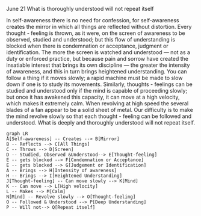 June 21
What is thoroughly understood will not repeat itself

In self-awareness there is no need for confession, for self-awareness creates the mirror in which all things are reflected without distortion. Every thought - feeling is thrown, as it were, on the screen of awareness to be observed, studied and understood; but this flow of understanding is blocked when there is condemnation or acceptance, judgment or identification. The more the screen is watched and understood — not as a duty or enforced practice, but because pain and sorrow have created the insatiable interest that brings its own discipline — the greater the intensity of awareness, and this in turn brings heightened understanding.
You can follow a thing if it moves slowly; a rapid machine must be made to slow down if one is to study its movements. Similarly, thoughts - feelings can be studied and understood only if the mind is capable of proceeding slowly; but once it has awakened this capacity, it can move at a high velocity, which makes it extremely calm. When revolving at high speed the several blades of a fan appear to be a solid sheet of metal. Our difficulty is to make the mind revolve slowly so that each thought - feeling can be followed and understood. What is deeply and thoroughly understood will not repeat itself.

```mermaid
graph LR
A[Self-awareness] -- Creates --> B[Mirror]
B -- Reflects --> C[All Things]
C -- Throws --> D[Screen]
D -- Studied, Observed &Understood--> E[Thought-feeling]
E -- gets blocked --> F[Condemnation or Acceptance]
E -- gets blocked --> G[Judgement or Identification]
A -- Brings --> H[Intensity of awareness]
H -- Brings --> I[Heightened Understanding]
J[Thought-feeling] -- Can move slowly --> K[Mind]
K -- Can move --> L[High velocity]
L -- Makes --> M[Calm]
N[Mind] -- Revolve slowly --> O[Thought-feeling]
O -- Followed & Understood --> P[Deep Understanding]
P -- Will not--> Q[Repeat itself]
```